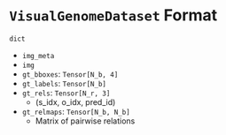 # `VisualGenomeDataset` Format
`dict`
- `img_meta`
- `img`
- `gt_bboxes`: `Tensor[N_b, 4]`
- `gt_labels`: `Tensor[N_b]`
- `gt_rels`: `Tensor[N_r, 3]`
    - (s_idx, o_idx, pred_id)
- `gt_relmaps`: `Tensor[N_b, N_b]`
    - Matrix of pairwise relations

